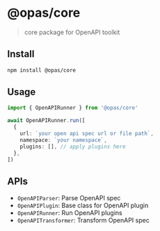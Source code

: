 # @opas/core

> core package for OpenAPI toolkit

## Install

```sh
npm install @opas/core
```

## Usage

```typescript
import { OpenAPIRunner } from '@opas/core'

await OpenAPIRunner.run([
  {
    url: `your open api spec url or file path`,
    namespace: `your namespace`,
    plugins: [], // apply plugins here
  },
])
```

## APIs

- `OpenAPIParser`: Parse OpenAPI spec
- `OpenAPIPlugin`: Base class for OpenAPI plugin
- `OpenAPIRunner`: Run OpenAPI plugins
- `OpenAPITransformer`: Transform OpenAPI spec
